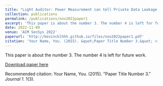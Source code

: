 ```yaml
---
title: "Light Auditor: Power Measurement can tell Private Data Leakage through IoT Covert Channels"
collection: publications
permalink: /publications/nov2022paper1
excerpt: 'This paper is about the number 3. The number 4 is left for future work.'
date: 2022-11-09
venue: 'ACM SenSys 2022'
paperurl: 'http://kevincklhhh.github.io/files/nov2022paper1.pdf'
citation: 'Your Name, You. (2015). &quot;Paper Title Number 3.&quot; <i>Journal 1</i>. 1(3).'
---
```

This paper is about the number 3. The number 4 is left for future work.

[Download paper here](http://kevincklhhh.github.io/files/nov2022paper1.pdf)

Recommended citation: Your Name, You. (2015). "Paper Title Number 3." <i>Journal 1</i>. 1(3).
